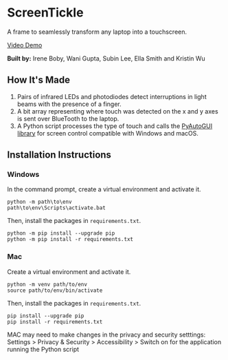 # ScreenTickle
A frame to seamlessly transform any laptop into a touchscreen.

[Video Demo](https://youtu.be/HHpmAeaOsxw)

**Built by:** Irene Boby, Wani Gupta, Subin Lee, Ella Smith and Kristin Wu

## How It's Made 
1. Pairs of infrared LEDs and photodiodes detect interruptions in light beams with the presence of a finger. 
2. A bit array representing where touch was detected on the x and y axes is sent over BlueTooth to the laptop.
3. A Python script processes the type of touch and calls the [PyAutoGUI library](https://github.com/asweigart/pyautogui) for screen control compatible with Windows and macOS. 

## Installation Instructions

### Windows 

In the command prompt, create a virtual environment and activate it.

```
python -m path\to\env
path\to\env\Scripts\activate.bat
```

Then, install the packages in `requirements.txt`. 

```
python -m pip install --upgrade pip
python -m pip install -r requirements.txt
```

### Mac

Create a virtual environment and activate it.

```
python -m venv path/to/env
source path/to/env/bin/activate
```

Then, install the packages in `requirements.txt`. 

```
pip install --upgrade pip
pip install -r requirements.txt
```

MAC may need to make changes in the privacy and security setttings:
Settings > Privacy & Security > Accessibility > Switch on for the application running the Python script


